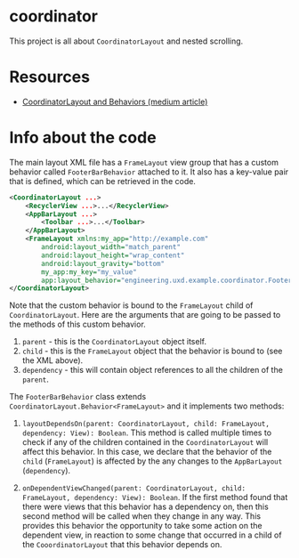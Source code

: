 # coordinator

This project is all about `CoordinatorLayout` and nested scrolling.

# Resources

- [CoordinatorLayout and Behaviors (medium article)](https://goo.gl/oLH8pm)

# Info about the code

The main layout XML file has a `FrameLayout` view group that has a custom behavior called 
`FooterBarBehavior` attached to it. It also has a key-value pair that is defined, which 
can be retrieved in the code.

```xml
<CoordinatorLayout ...>
    <RecyclerView ...>...</RecyclerView>
    <AppBarLayout ...>
        <Toolbar ...>...</Toolbar>
    </AppBarLayout>
    <FrameLayout xmlns:my_app="http://example.com"
        android:layout_width="match_parent"
        android:layout_height="wrap_content"
        android:layout_gravity="bottom"
        my_app:my_key="my_value"
        app:layout_behavior="engineering.uxd.example.coordinator.FooterBarBehavior">
</CoordinatorLayout>
```

Note that the custom behavior is bound to the `FrameLayout` child of `CoordinatorLayout`. Here are
the arguments that are going to be passed to the methods of this custom behavior.
1. `parent` - this is the `CoordinatorLayout` object itself.
2. `child` - this is the `FrameLayout` object that the behavior is bound to (see the XML above).
3. `dependency` - this will contain object references to all the children of the `parent`.

The `FooterBarBehavior` class extends `CoordinatorLayout.Behavior<FrameLayout>` and it implements 
two methods:

1. `layoutDependsOn(parent: CoordinatorLayout, child: FrameLayout, dependency: View): Boolean`. 
This method is called multiple times to check if any of the children contained in 
the `CoordinatorLayout` will affect this behavior. In this case, we declare that the 
behavior of the `child` (`FrameLayout`) is affected by the any changes to the `AppBarLayout` 
(`dependency`). 

2. `onDependentViewChanged(parent: CoordinatorLayout, child: FrameLayout, dependency: View): Boolean`. 
If the first method found that there were views that this behavior has a dependency on, then this 
second method will be called when they change in any way. This provides this behavior the 
opportunity to take some action on the dependent view, in reaction to some change that occurred in a 
child of the `CooordinatorLayout` that this behavior depends on.